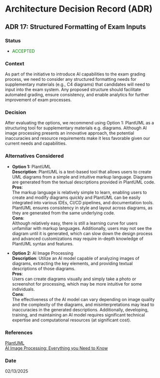 # Architecture Decision Record (ADR)

## ADR 17: Structured Formatting of Exam Inputs

### Status
- <span style="color:green">ACCEPTED</span>

### Context
As part of the initiative to introduce AI capabilities to the exam grading process, we need to consider any structured formatting needs for supplementary materials (e.g., C4 diagrams) that 
candidates will need to input into the exam system. Any proposed structure should facilitate automated grading, ensure consistency, and enable analytics for further improvement of exam processes.

### Decision
After evaluating the options, we recommend using Option 1: PlantUML as a structuring tool for supplementary materials e.g. diagrams. Although AI image processing presents an innovative approach, 
the potential inaccuracies and resource requirements make it less favorable given our current needs and capabilities.

### Alternatives Considered
- **Option 1:** PlantUML    
  **Description**: PlantUML is a text-based tool that allows users to create UML diagrams from a simple and intuitive markup language. 
  Diagrams are generated from the textual descriptions provided in PlantUML code.  
  **Pros**:     
  The markup language is relatively simple to learn, enabling users to create and modify diagrams quickly and PlantUML can be easily integrated into various IDEs, 
  CI/CD pipelines, and documentation tools. PlantUML ensures consistency in style and layout across diagrams, as they are generated from the same underlying code.     
  **Cons**:          
  Although relatively easy, there is still a learning curve for users unfamiliar with markup languages. Additionally, users may not see the diagram until it is generated, 
  which can slow down the design process and advanced customizations may require in-depth knowledge of PlantUML syntax and features.


- **Option 2:** AI Image Processing     
  **Description**: Utilize an AI model capable of analyzing images of diagrams, extracting the key elements, and providing textual descriptions of those diagrams.  
  **Pros**:     
  Users can create diagrams visually and simply take a photo or screenshot for processing, which may be more intuitive for some individuals.    
  **Cons**:     
  The effectiveness of the AI model can vary depending on image quality and the complexity of the diagrams, and misinterpretations may lead to inaccuracies in the generated descriptions.
  Additionally, developing, training, and maintaining an AI model requires significant technical expertise and computational resources (at significant cost).

### References
[PlantUML](https://plantuml.com/)   
[AI Image Processing: Everything you Need to Know](https://medium.com/@klear-stack/ai-image-processing-everything-you-need-to-know-4cd337e0149a)

### Date
02/13/2025

